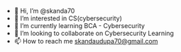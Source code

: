 - 👋 Hi, I’m @skanda70
- 👀 I’m interested in CS(cybersecurity)
- 🌱 I’m currently learning BCA - Cybersecurity 
- 💞️ I’m looking to collaborate on Cybersecurity Learning 
- 📫 How to reach me skandaudupa70@gmail.com 

<!---
skanda70/skanda70 is a ✨ special ✨ repository because its `README.md` (this file) appears on your GitHub profile.
You can click the Preview link to take a look at your changes.
--->
